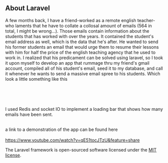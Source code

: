 

## About Laravel

A few months back, I have a friend-worked as a remote english teacher-who laments that he have to collate a collosal amount of emails (564 in total, I might be wrong...). Those emails contain information about the students that has worked with over the years. It contained the student's email address as well, which is the data that he's after. He wanted to send his former students an email that would urge them to resume their lessons with him for half the price of the english teaching agency that he used to work in. I realized that his predicament can be solved using laravel, so I took it upon myself to develop an app that rummage thru my friend's gmail account, compiled all of his student's email, seed it to my database, and call it whenever he wants to send a massive email spree to his students. Which look a little something like this <br><br>

<br><br>

I used Redis and socket IO to implement a loading bar that shows how many emails have been sent. <br><br>

a link to a demonstration of the app can be found here <br><br>
https://www.youtube.com/watch?v=qE51tocJTzU&feature=share

The Laravel framework is open-sourced software licensed under the [MIT license](http://opensource.org/licenses/MIT).
